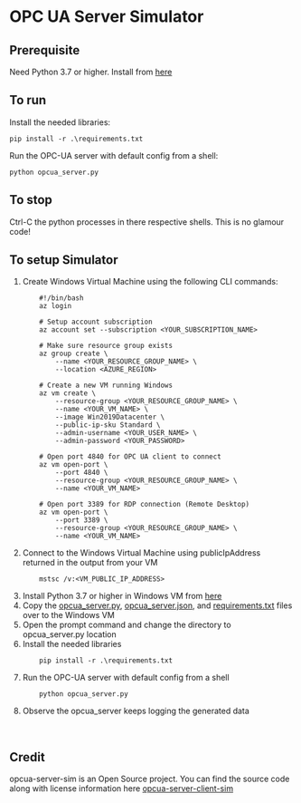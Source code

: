 # OPC UA Server Simulator

## Prerequisite
Need Python 3.7 or higher.  Install from [here](https://www.python.org/downloads/)

## To run
Install the needed libraries:

``` shell
pip install -r .\requirements.txt
```

Run the OPC-UA server with default config from a shell:

``` shell
python opcua_server.py
```

## To stop
Ctrl-C the python processes in there respective shells.  This is no glamour code!

## To setup Simulator
1. Create Windows Virtual Machine using the following CLI commands:
	``` shell
		#!/bin/bash
		az login

		# Setup account subscription
		az account set --subscription <YOUR_SUBSCRIPTION_NAME>

		# Make sure resource group exists
		az group create \
			--name <YOUR_RESOURCE_GROUP_NAME> \
			--location <AZURE_REGION>

		# Create a new VM running Windows
		az vm create \
			--resource-group <YOUR_RESOURCE_GROUP_NAME> \
			--name <YOUR_VM_NAME> \
			--image Win2019Datacenter \
    		--public-ip-sku Standard \
			--admin-username <YOUR_USER_NAME> \
			--admin-password <YOUR_PASSWORD>

		# Open port 4840 for OPC UA client to connect
		az vm open-port \
			--port 4840 \
			--resource-group <YOUR_RESOURCE_GROUP_NAME> \
			--name <YOUR_VM_NAME>

		# Open port 3389 for RDP connection (Remote Desktop)
		az vm open-port \
			--port 3389 \
			--resource-group <YOUR_RESOURCE_GROUP_NAME> \
			--name <YOUR_VM_NAME>
    ```
2. Connect to the Windows Virtual Machine using publicIpAddress returned in the output from your VM
	``` shell
		mstsc /v:<VM_PUBLIC_IP_ADDRESS>
	```
3. Install Python 3.7 or higher in Windows VM from [here](https://www.python.org/downloads/)
4. Copy the [opcua_server.py](opcua_server.py), [opcua_server.json](opcua_server.json), and [requirements.txt](requirements.txt) files over to the Windows VM
5. Open the prompt command and change the directory to opcua_server.py location
6. Install the needed libraries
	``` shell
		pip install -r .\requirements.txt
	```
7. Run the OPC-UA server with default config from a shell
	``` shell
		python opcua_server.py
	```
8. Observe the opcua_server keeps logging the generated data

&nbsp;
## Credit
opcua-server-sim is an Open Source project. You can find the source code along with license information here [opcua-server-client-sim](https://github.com/iot-for-all/opcua-server-client-sim)
